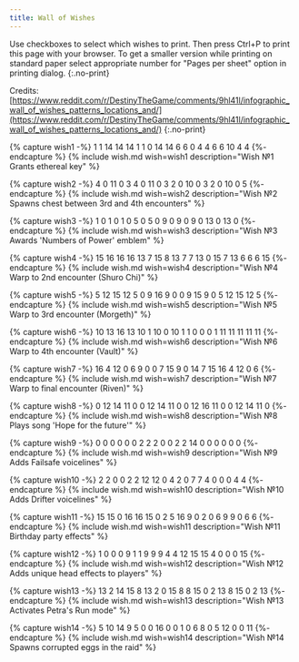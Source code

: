 ```yaml
---
title: Wall of Wishes
---
```


Use checkboxes to select which wishes to print. Then press Ctrl+P to print this
page with your browser. To get a smaller version while printing on standard
paper select appropriate number for "Pages per sheet" option in printing dialog.
{:.no-print}

Credits: [https://www.reddit.com/r/DestinyTheGame/comments/9hl41l/infographic_wall_of_wishes_patterns_locations_and/](https://www.reddit.com/r/DestinyTheGame/comments/9hl41l/infographic_wall_of_wishes_patterns_locations_and/)
{:.no-print}

<table style="border:none">			

{% capture wish1 -%}
1	1	14	14	14
1	1	0	14	14
6	6	0	4	4
6	6	10	4	4
{%- endcapture %}
{% include wish.md wish=wish1 description="Wish №1
Grants ethereal key" %}

{% capture wish2 -%}
4	0	11	0	3
4	0	11	0	3
2	0	10	0	3
2	0	10	0	5
{%- endcapture %}
{% include wish.md wish=wish2 description="Wish №2
Spawns chest between 3rd and 4th encounters" %}

{% capture wish3 -%}
1	0	1	0	1
0	5	0	5	0
9	0	9	0	9
0	13	0	13	0
{%- endcapture %}
{% include wish.md wish=wish3 description="Wish №3
Awards 'Numbers of Power' emblem" %}

{% capture wish4 -%}
15	16	16	16	13
7	15	8	13	7
7	13	0	15	7
13	6	6	6	15
{%- endcapture %}
{% include wish.md wish=wish4 description="Wish №4
Warp to 2nd encounter (Shuro Chi)" %}

{% capture wish5 -%}
5	12	15	12	5
0	9	16	9	0
0	9	15	9	0
5	12	15	12	5
{%- endcapture %}
{% include wish.md wish=wish5 description="Wish №5
Warp to 3rd encounter (Morgeth)" %}

{% capture wish6 -%}
10	13	16	13	10
1	10	0	10	1
1	0	0	0	1
11	11	11	11	11
{%- endcapture %}
{% include wish.md wish=wish6 description="Wish №6
Warp to 4th encounter (Vault)" %}

{% capture wish7 -%}
16	4	12	0	6
9	0	0	7	15
9	0	14	7	15
16	4	12	0	6
{%- endcapture %}
{% include wish.md wish=wish7 description="Wish №7
Warp to final encounter (Riven)" %}

{% capture wish8 -%}
0	12	14	11	0
0	12	14	11	0
0	12	16	11	0
0	12	14	11	0
{%- endcapture %}
{% include wish.md wish=wish8 description="Wish №8
Plays song 'Hope for the future'" %}

{% capture wish9 -%}
0	0	0	0	0
0	2	2	2	0
0	2	2	14	0
0	0	0	0	0
{%- endcapture %}
{% include wish.md wish=wish9 description="Wish №9
Adds Failsafe voicelines" %}

{% capture wish10 -%}
2	2	0	0	2
2	12	12	0	4
2	0	7	7	4
0	0	0	4	4
{%- endcapture %}
{% include wish.md wish=wish10 description="Wish №10
Adds Drifter voicelines" %}

{% capture wish11 -%}
15	15	0	16	16
15	0	2	5	16
9	0	2	0	6
9	9	0	6	6
{%- endcapture %}
{% include wish.md wish=wish11 description="Wish №11
Birthday party effects" %}

{% capture wish12 -%}
1	0	0	0	9
1	1	9	9	9
4	4	12	15	15
4	0	0	0	15
{%- endcapture %}
{% include wish.md wish=wish12 description="Wish №12
Adds unique head effects to players" %}

{% capture wish13 -%}
13	2	14	15	8
13	2	0	15	8
8	15	0	2	13
8	15	0	2	13
{%- endcapture %}
{% include wish.md wish=wish13 description="Wish №13
Activates Petra's Run mode" %}

{% capture wish14 -%}
5	10	14	9	5
0	0	16	0	0
1	0	6	8	0
5	12	0	0	11
{%- endcapture %}
{% include wish.md wish=wish14 description="Wish №14
Spawns corrupted eggs in the raid" %}


</table>
